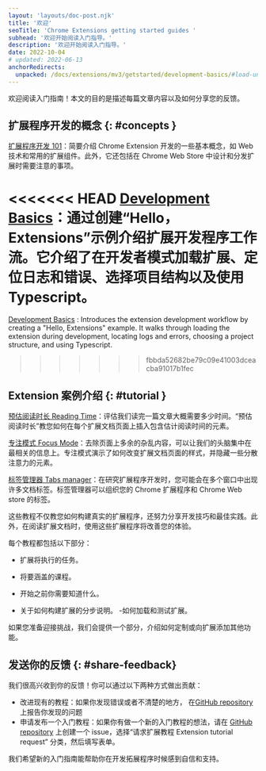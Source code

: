 ```yaml
---
layout: 'layouts/doc-post.njk'
title: '欢迎'
seoTitle: 'Chrome Extensions getting started guides '
subhead: '欢迎开始阅读入门指导。'
description: '欢迎开始阅读入门指导。'
date: 2022-10-04
# updated: 2022-06-13
anchorRedirects:
  unpacked: /docs/extensions/mv3/getstarted/development-basics/#load-unpacked
---
```


欢迎阅读入门指南！本文的目的是描述每篇文章内容以及如何分享您的反馈。

## 扩展程序开发的概念 {: #concepts }

[扩展程序开发 101][doc-ext-101]：简要介绍 Chrome Extension 开发的一些基本概念，如 Web 技术和常用的扩展组件。此外，它还包括在 Chrome Web Store 中设计和分发扩展时需要注意的事项。

<<<<<<< HEAD
[Development Basics][doc-dev-basics]：通过创建“Hello，Extensions”示例介绍扩展开发程序工作流。它介绍了在开发者模式加载扩展、定位日志和错误、选择项目结构以及使用 Typescript。
=======
[Development Basics][doc-dev-basics]
: Introduces the extension development workflow by creating a "Hello, Extensions" example. It walks through loading the extension during development, locating logs and errors, choosing a project structure, and using Typescript.
>>>>>>> fbbda52682be79c09e41003dceacba91017b1fec

## Extension 案例介绍 {: #tutorial }

[预估阅读时长 Reading Time][tut-reading-time]：评估我们读完一篇文章大概需要多少时间。“预估阅读时长”教您如何在每个扩展文档页面上插入包含估计阅读时间的元素。

[专注模式 Focus Mode][tut-focus-mode]：去除页面上多余的杂乱内容，可以让我们的头脑集中在最相关的信息上。专注模式演示了如何改变扩展文档页面的样式，并隐藏一些分散注意力的元素。

[标签管理器 Tabs manager][tut-tabs-manager]：在研究扩展程序开发时，您可能会在多个窗口中出现许多文档标签。标签管理器可以组织您的 Chrome 扩展程序和 Chrome Web store 的标签。

这些教程不仅教您如何构建真实的扩展程序，还努力分享开发技巧和最佳实践。此外，在阅读扩展文档时，使用这些扩展程序将改善您的体验。

每个教程都包括以下部分：

- 扩展将执行的任务。

- 将要涵盖的课程。

- 开始之前你需要知道什么。

- 关于如何构建扩展的分步说明。 -如何加载和测试扩展。

如果您准备迎接挑战，我们会提供一个部分，介绍如何定制或向扩展添加其他功能。

## 发送你的反馈 {: #share-feedback}

我们很高兴收到你的反馈！你可以通过以下两种方式做出贡献：

- 改进现有的教程：如果你发现错误或者不清楚的地方， 在[GitHub repository][github-ext-doc-issue] 上报告你发现的问题
- 申请发布一个入门教程：如果你有做一个新的入门教程的想法，请在 [GitHub repository][github-ext-doc-issue] 上创建一个 issue，选择“请求扩展教程 Extension tutorial request” 分类，然后填写表单。

我们希望新的入门指南能帮助你在开发拓展程序时候感到自信和支持。

[doc-ext-101]: /docs/extensions/mv3/getstarted/extensions-101
[doc-dev-basics]: /docs/extensions/mv3/getstarted/development-basics
[github-ext-doc-issue]: https://github.com/GoogleChrome/developer.chrome.com/issues/new/choose
[tut-focus-mode]: /docs/extensions/mv3/getstarted/tut-focus-mode
[tut-reading-time]: /docs/extensions/mv3/getstarted/tut-reading-time
[tut-tabs-manager]: /docs/extensions/mv3/getstarted/tut-tabs-manager
